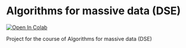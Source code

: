 # Algorithms for massive data (DSE)

[![Open In Colab](https://colab.research.google.com/assets/colab-badge.svg)](https://colab.research.google.com/github/MatteoTurla/Algorithms-for-massive-data--DSE-/blob/main/run_project.ipynb)

Project for the course of Algorithms for massive data (DSE)
